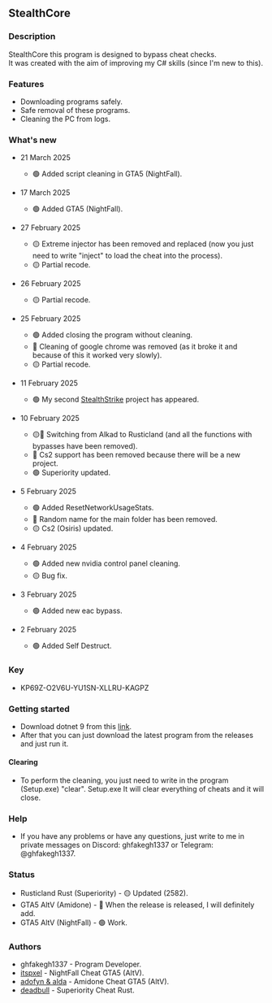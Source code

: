 ## StealthCore

### Description
StealthCore this program is designed to bypass cheat checks. \
It was created with the aim of improving my C# skills (since I'm new to this).

### Features
- Downloading programs safely.
- Safe removal of these programs.
- Cleaning the PC from logs.

### What's new
* 21 March 2025
  * 🟢 Added script cleaning in GTA5 (NightFall).

* 17 March 2025
  * 🟢 Added GTA5 (NightFall).

* 27 February 2025
  * 🟡 Extreme injector has been removed and replaced (now you just need to write "inject" to load the cheat into the process).
  * 🟡 Partial recode.

* 26 February 2025
  * 🟡 Partial recode.

* 25 February 2025
  * 🟢 Added closing the program without cleaning.
  * 🔴 Сleaning of google chrome was removed (as it broke it and because of this it worked very slowly).
  * 🟡 Partial recode.

* 11 February 2025
  * 🟢 My second [StealthStrike](https://github.com/ghfakegh1337/StealthStrike) project has appeared.

* 10 February 2025
  * 🟡🔴 Switching from Alkad to Rusticland (and all the functions with bypasses have been removed).
  * 🔴 Сs2 support has been removed because there will be a new project.
  * 🟢 Superiority updated.

* 5 February 2025
  * 🟢 Added ResetNetworkUsageStats.
  * 🔴 Random name for the main folder has been removed.
  * 🟡 Cs2 (Osiris) updated.
      
* 4 February 2025
  * 🟢 Added new nvidia control panel cleaning.
  * 🟡 Bug fix.

* 3 February 2025
  * 🟢 Added new eac bypass.

* 2 February 2025
  * 🟢 Added Self Destruct.

### Key
  * KP69Z-O2V6U-YU1SN-XLLRU-KAGPZ

### Getting started
- Download dotnet 9 from this [link](https://dotnet.microsoft.com/en-us/download/dotnet/9.0).
- After that you can just download the latest program from the releases and just run it.

#### Clearing
- To perform the cleaning, you just need to write in the program (Setup.exe) "clear". Setup.exe It will clear everything of cheats and it will close.

### Help
- If you have any problems or have any questions, just write to me in private messages on Discord: ghfakegh1337 or Telegram: @ghfakegh1337.

### Status
- Rusticland Rust (Superiority) - 🟡 Updated (2582).
- GTA5 AltV (Amidone) - 🔴 When the release is released, I will definitely add.
- GTA5 AltV (NightFall) - 🟢 Work.

### Authors
- ghfakegh1337 - Program Developer.
- [itspxel](https://nfcheats.com/) - NightFall Cheat GTA5 (AltV).
- [adofyn & alda](https://discord.gg/ndQNEHmB) - Amidone Cheat GTA5 (AltV).
- [deadbull](https://vacban.wtf/threads/83279/#) - Superiority Cheat Rust.

